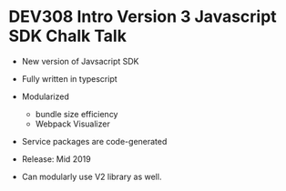 # DEV308 Intro Version 3 Javascript SDK Chalk Talk

* New version of Javsacript SDK
* Fully written in typescript
* Modularized
  * bundle size efficiency
  * Webpack Visualizer

* Service packages are code-generated
* Release: Mid 2019
* Can modularly use V2 library as well.